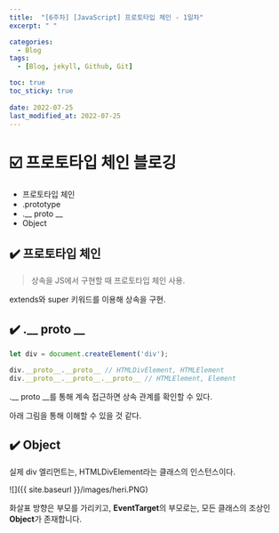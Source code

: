 ```yaml
---
title:  "[6주차] [JavaScript] 프로토타입 체인 - 1일차"
excerpt: " "

categories:
  - Blog
tags:
  - [Blog, jekyll, Github, Git]

toc: true
toc_sticky: true
 
date: 2022-07-25
last_modified_at: 2022-07-25
---
```


# ☑️ 프로토타입 체인 블로깅

* 프로토타입 체인
* .prototype
* .__ proto __
* Object

## ✔️ 프로토타입 체인

> 상속을 JS에서 구현할 때 프로토타입 체인 사용. 

extends와 super 키워드를 이용해 상속을 구현.

## ✔️ .__ proto __

```js
let div = document.createElement('div');

div.__proto__.__proto__ // HTMLDivElement, HTMLElement
div.__proto__.__proto__.__proto__ // HTMLElement, Element
```

.__ proto __를 통해 계속 접근하면 상속 관계를 확인할 수 있다.


아래 그림을 통해 이해할 수 있을 것 같다.

## ✔️ Object

실제  div 엘리먼트는,  HTMLDivElement라는 클래스의 인스턴스이다.

![]({{ site.baseurl }}/images/heri.PNG)

화살표 방향은 부모를 가리키고,
**EventTarget**의 부모로는, 모든 클래스의 조상인 **Object**가 존재합니다.